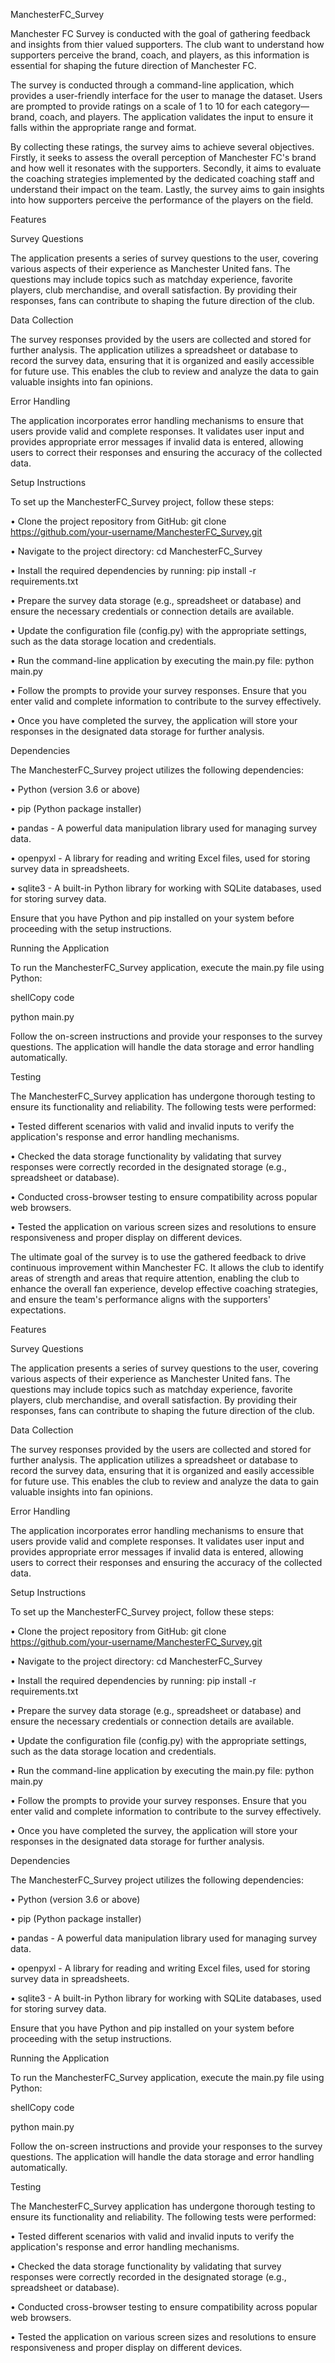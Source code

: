 ManchesterFC_Survey

Manchester FC Survey is conducted with the goal of gathering feedback and insights from thier valued supporters. The club want to understand how supporters perceive the brand, coach, and players, as this information is essential for shaping the future direction of Manchester FC.

The survey is conducted through a command-line application, which provides a user-friendly interface for the user to manage the dataset. Users are prompted to provide ratings on a scale of 1 to 10 for each category—brand, coach, and players. The application validates the input to ensure it falls within the appropriate range and format.

By collecting these ratings, the survey aims to achieve several objectives. Firstly, it seeks to assess the overall perception of Manchester FC's brand and how well it resonates with the supporters. Secondly, it aims to evaluate the coaching strategies implemented by the dedicated coaching staff and understand their impact on the team. Lastly, the survey aims to gain insights into how supporters perceive the performance of the players on the field.

Features

Survey Questions

The application presents a series of survey questions to the user, covering various aspects of their experience as Manchester United fans. The questions may include topics such as matchday experience, favorite players, club merchandise, and overall satisfaction. By providing their responses, fans can contribute to shaping the future direction of the club.

Data Collection

The survey responses provided by the users are collected and stored for further analysis. The application utilizes a spreadsheet or database to record the survey data, ensuring that it is organized and easily accessible for future use. This enables the club to review and analyze the data to gain valuable insights into fan opinions.

Error Handling

The application incorporates error handling mechanisms to ensure that users provide valid and complete responses. It validates user input and provides appropriate error messages if invalid data is entered, allowing users to correct their responses and ensuring the accuracy of the collected data.

Setup Instructions

To set up the ManchesterFC_Survey project, follow these steps:

• Clone the project repository from GitHub: git clone https://github.com/your-username/ManchesterFC_Survey.git

• Navigate to the project directory: cd ManchesterFC_Survey

• Install the required dependencies by running: pip install -r requirements.txt

• Prepare the survey data storage (e.g., spreadsheet or database) and ensure the necessary credentials or connection details are available.

• Update the configuration file (config.py) with the appropriate settings, such as the data storage location and credentials.

• Run the command-line application by executing the main.py file: python main.py

• Follow the prompts to provide your survey responses. Ensure that you enter valid and complete information to contribute to the survey effectively.

• Once you have completed the survey, the application will store your responses in the designated data storage for further analysis.

Dependencies

The ManchesterFC_Survey project utilizes the following dependencies:

• Python (version 3.6 or above)

• pip (Python package installer)

• pandas - A powerful data manipulation library used for managing survey data.

• openpyxl - A library for reading and writing Excel files, used for storing survey data in spreadsheets.

• sqlite3 - A built-in Python library for working with SQLite databases, used for storing survey data.

Ensure that you have Python and pip installed on your system before proceeding with the setup instructions.

Running the Application

To run the ManchesterFC_Survey application, execute the main.py file using Python:

shellCopy code

python main.py 

Follow the on-screen instructions and provide your responses to the survey questions. The application will handle the data storage and error handling automatically.

Testing

The ManchesterFC_Survey application has undergone thorough testing to ensure its functionality and reliability. The following tests were performed:

• Tested different scenarios with valid and invalid inputs to verify the application's response and error handling mechanisms.

• Checked the data storage functionality by validating that survey responses were correctly recorded in the designated storage (e.g., spreadsheet or database).

• Conducted cross-browser testing to ensure compatibility across popular web browsers.

• Tested the application on various screen sizes and resolutions to ensure responsiveness and proper display on different devices.

The ultimate goal of the survey is to use the gathered feedback to drive continuous improvement within Manchester FC. It allows the club to identify areas of strength and areas that require attention, enabling the club to enhance the overall fan experience, develop effective coaching strategies, and ensure the team's performance aligns with the supporters' expectations.

Features

Survey Questions

The application presents a series of survey questions to the user, covering various aspects of their experience as Manchester United fans. The questions may include topics such as matchday experience, favorite players, club merchandise, and overall satisfaction. By providing their responses, fans can contribute to shaping the future direction of the club.

Data Collection

The survey responses provided by the users are collected and stored for further analysis. The application utilizes a spreadsheet or database to record the survey data, ensuring that it is organized and easily accessible for future use. This enables the club to review and analyze the data to gain valuable insights into fan opinions.

Error Handling

The application incorporates error handling mechanisms to ensure that users provide valid and complete responses. It validates user input and provides appropriate error messages if invalid data is entered, allowing users to correct their responses and ensuring the accuracy of the collected data.

Setup Instructions

To set up the ManchesterFC_Survey project, follow these steps:

• Clone the project repository from GitHub: git clone https://github.com/your-username/ManchesterFC_Survey.git

• Navigate to the project directory: cd ManchesterFC_Survey

• Install the required dependencies by running: pip install -r requirements.txt

• Prepare the survey data storage (e.g., spreadsheet or database) and ensure the necessary credentials or connection details are available.

• Update the configuration file (config.py) with the appropriate settings, such as the data storage location and credentials.

• Run the command-line application by executing the main.py file: python main.py

• Follow the prompts to provide your survey responses. Ensure that you enter valid and complete information to contribute to the survey effectively.

• Once you have completed the survey, the application will store your responses in the designated data storage for further analysis.

Dependencies

The ManchesterFC_Survey project utilizes the following dependencies:

• Python (version 3.6 or above)

• pip (Python package installer)

• pandas - A powerful data manipulation library used for managing survey data.

• openpyxl - A library for reading and writing Excel files, used for storing survey data in spreadsheets.

• sqlite3 - A built-in Python library for working with SQLite databases, used for storing survey data.

Ensure that you have Python and pip installed on your system before proceeding with the setup instructions.

Running the Application

To run the ManchesterFC_Survey application, execute the main.py file using Python:

shellCopy code

python main.py 

Follow the on-screen instructions and provide your responses to the survey questions. The application will handle the data storage and error handling automatically.

Testing

The ManchesterFC_Survey application has undergone thorough testing to ensure its functionality and reliability. The following tests were performed:

• Tested different scenarios with valid and invalid inputs to verify the application's response and error handling mechanisms.

• Checked the data storage functionality by validating that survey responses were correctly recorded in the designated storage (e.g., spreadsheet or database).

• Conducted cross-browser testing to ensure compatibility across popular web browsers.

• Tested the application on various screen sizes and resolutions to ensure responsiveness and proper display on different devices.




